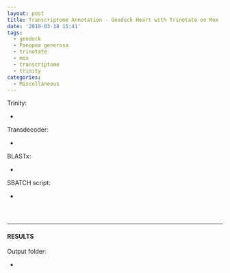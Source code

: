```yaml
---
layout: post
title: Transcriptome Annotation - Geoduck Heart with Trinotate on Mox
date: '2019-03-18 15:41'
tags:
  - geoduck
  - Panopea generosa
  - trinotate
  - mox
  - transcriptome
  - trinity
categories:
  - Miscellaneous
---
```

Trinity:

- []()

Transdecoder:

- []()

BLASTx:

- []()


SBATCH script:

- []()

<pre><code>

</code></pre>

---

#### RESULTS

Output folder:

- []()
